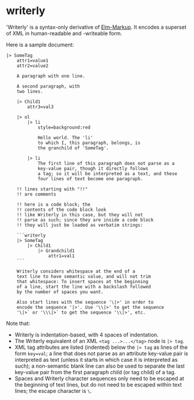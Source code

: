 # writerly

'Writerly' is a syntax-only derivative of [Elm-Markup](https://github.com/mdgriffith/elm-markup). It encodes a superset of XML in human-readable and -writeable form.

Here is a sample document:

```
|> SomeTag
    attr1=value1
    attr2=value2

    A paragraph with one line.

    A second paragraph, with
    two lines.

    |> Child1
        attr3=val3

    |> ol
        |> li
            style=background:red

            Hello world. The 'li'
            to which I, this paragraph, belongs, is
            the granchild of 'SomeTag'.

        |> li
            The first line of this paragraph does not parse as a
            key-value pair, though it directly follows
            a tag; so it will be interpreted as a text, and these
            four lines of text become one paragraph.

    !! lines starting with "!!"
    !! are comments

    !! here is a code block; the
    !! contents of the code block look
    !! like Writerly in this case, but they will not 
    !! parse as such; since they are inside a code block
    !! they will just be loaded as verbatim strings:

    ```writerly
    |> SomeTag
        |> Child1
            |> Grandchild1
                attr1=val1
    ```

    Writerly considers whitespace at the end of a
    text line to have semantic value, and will not trim
    that whitespace: To insert spaces at the beginning
    of a line, start the line with a backslash followed
    by the number of spaces you want.

    Also start lines with the sequence '\|>' in order to
    encode the sequence '|>'. Use '\\|>' to get the sequence
    '\|>` or '\\\|>` to get the sequence '\\|>', etc.
```

Note that:

- Writerly is indentation-based, with 4 spaces of indentation.
- The Writerly equivalent of an XML `<tag ...>...</tag>` node is `|> tag`.
- XML tag attributes are listed (indented) below the `|> tag` as lines of the form `key=val`; a line that does not parse as an attribute key-value pair is interpreted as text (unless it starts in which case it is interpreted as such); a non-semantic blank line can also be used to separate the last key-value pair from the first paragraph child (or tag child) of a tag.
- Spaces and Writerly character sequences only need to be escaped at the beginning of text lines, but do not need to be escaped within text lines; the escape character is `\`.